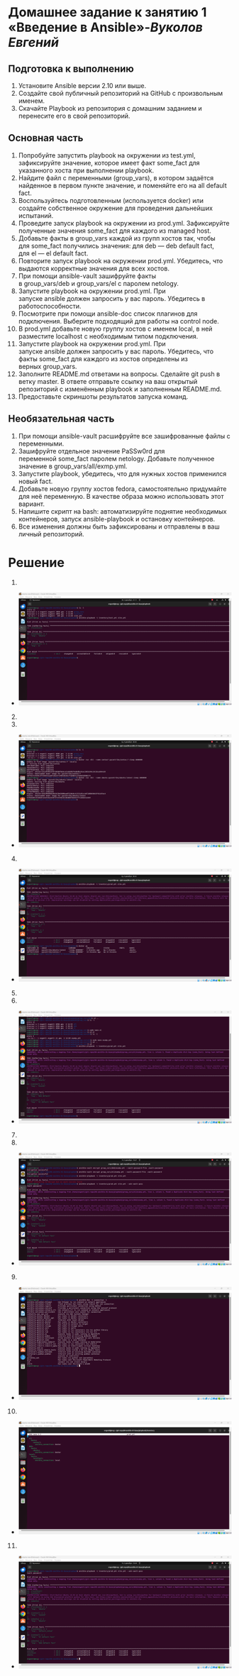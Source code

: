 # **Домашнее задание к занятию 1 «Введение в Ansible»**-***Вуколов Евгений***
## **Подготовка к выполнению**

1. Установите Ansible версии 2.10 или выше.
2. Создайте свой публичный репозиторий на GitHub с произвольным именем.
3. Скачайте Playbook из репозитория с домашним заданием и перенесите его в свой репозиторий.
## **Основная часть**

1. Попробуйте запустить playbook на окружении из test.yml, зафиксируйте значение, которое имеет факт some_fact для указанного хоста при выполнении playbook.
2. Найдите файл с переменными (group_vars), в котором задаётся найденное в первом пункте значение, и поменяйте его на all default fact.
3. Воспользуйтесь подготовленным (используется docker) или создайте собственное окружение для проведения дальнейших испытаний.
4. Проведите запуск playbook на окружении из prod.yml. Зафиксируйте полученные значения some_fact для каждого из managed host.
5. Добавьте факты в group_vars каждой из групп хостов так, чтобы для some_fact получились значения: для deb — deb default fact, для el — el default fact.
6. Повторите запуск playbook на окружении prod.yml. Убедитесь, что выдаются корректные значения для всех хостов.
7. При помощи ansible-vault зашифруйте факты в group_vars/deb и group_vars/el с паролем netology.
8. Запустите playbook на окружении prod.yml. При запуске ansible должен запросить у вас пароль. Убедитесь в работоспособности.
9. Посмотрите при помощи ansible-doc список плагинов для подключения. Выберите подходящий для работы на control node.
10.  В prod.yml добавьте новую группу хостов с именем local, в ней разместите localhost с необходимым типом подключения.
11. Запустите playbook на окружении prod.yml. При запуске ansible должен запросить у вас пароль. Убедитесь, что факты some_fact для каждого из хостов определены из верных group_vars.
12. Заполните README.md ответами на вопросы. Сделайте git push в ветку master. В ответе отправьте ссылку на ваш открытый репозиторий с изменённым playbook и заполненным README.md.
13. Предоставьте скриншоты результатов запуска команд.

## **Необязательная часть**

1. При помощи ansible-vault расшифруйте все зашифрованные файлы с переменными.
2. Зашифруйте отдельное значение PaSSw0rd для переменной some_fact паролем netology. Добавьте полученное значение в group_vars/all/exmp.yml.
3. Запустите playbook, убедитесь, что для нужных хостов применился новый fact.
4. Добавьте новую группу хостов fedora, самостоятельно придумайте для неё переменную. В качестве образа можно использовать этот вариант.
5. Напишите скрипт на bash: автоматизируйте поднятие необходимых контейнеров, запуск ansible-playbook и остановку контейнеров.
6. Все изменения должны быть зафиксированы и отправлены в ваш личный репозиторий.


# **Решение**
1.
- ![scrinshot](https://github.com/Evgenii-379/08-ansible-01-base/blob/main/Снимок%20экрана%202024-12-03%20211133.png)
2.
3.
- ![scrinshot](https://github.com/Evgenii-379/08-ansible-01-base/blob/main/Снимок%20экрана%202024-12-04%20203008.png)
4.
- ![scrinshot](https://github.com/Evgenii-379/08-ansible-01-base/blob/main/Снимок%20экрана%202024-12-04%20203236.png)
5.
6.
- ![scrinshot](https://github.com/Evgenii-379/08-ansible-01-base/blob/main/Снимок%20экрана%202024-12-04%20204507.png)
7.
8.
- ![scrinshot](https://github.com/Evgenii-379/08-ansible-01-base/blob/main/Снимок%20экрана%202024-12-05%20192715.png)
9.
- ![scrinshot](https://github.com/Evgenii-379/08-ansible-01-base/blob/main/Снимок%20экрана%202024-12-05%20122828.png)
10.
- ![scrinshot](https://github.com/Evgenii-379/08-ansible-01-base/blob/main/Снимок%20экрана%202024-12-05%20123032.png)
11.
- ![scrinshot](https://github.com/Evgenii-379/08-ansible-01-base/blob/main/Снимок%20экрана%202024-12-05%20193449.png)







